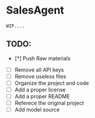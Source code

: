 # SalesAgent
```
WIP....
```
## TODO:
- [*] Push Raw materials
- [ ] Remove all API keys
- [ ] Remove useless files
- [ ] Organize the project and code
- [ ] Add a proper license
- [ ] Add a proper README
- [ ] Referece the original project
- [ ] Add model source
